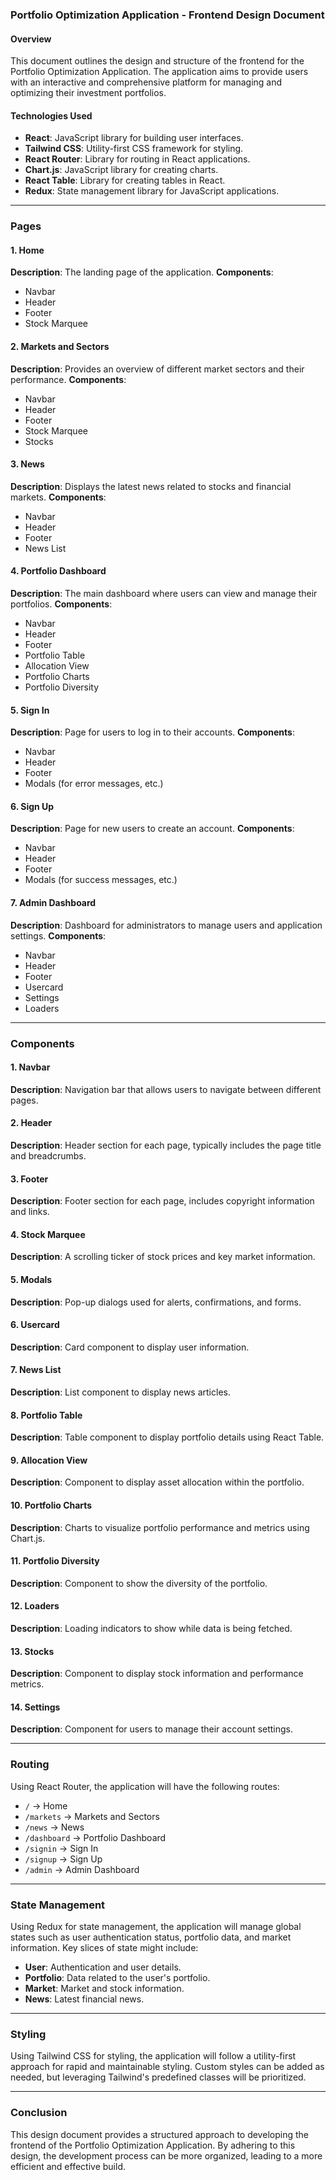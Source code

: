 ### Portfolio Optimization Application - Frontend Design Document

#### Overview
This document outlines the design and structure of the frontend for the Portfolio Optimization Application. The application aims to provide users with an interactive and comprehensive platform for managing and optimizing their investment portfolios.

#### Technologies Used
- **React**: JavaScript library for building user interfaces.
- **Tailwind CSS**: Utility-first CSS framework for styling.
- **React Router**: Library for routing in React applications.
- **Chart.js**: JavaScript library for creating charts.
- **React Table**: Library for creating tables in React.
- **Redux**: State management library for JavaScript applications.

---

### Pages

#### 1. Home
**Description**: The landing page of the application.
**Components**: 
- Navbar
- Header
- Footer
- Stock Marquee

#### 2. Markets and Sectors
**Description**: Provides an overview of different market sectors and their performance.
**Components**: 
- Navbar
- Header
- Footer
- Stock Marquee
- Stocks

#### 3. News
**Description**: Displays the latest news related to stocks and financial markets.
**Components**: 
- Navbar
- Header
- Footer
- News List

#### 4. Portfolio Dashboard
**Description**: The main dashboard where users can view and manage their portfolios.
**Components**: 
- Navbar
- Header
- Footer
- Portfolio Table
- Allocation View
- Portfolio Charts
- Portfolio Diversity

#### 5. Sign In
**Description**: Page for users to log in to their accounts.
**Components**: 
- Navbar
- Header
- Footer
- Modals (for error messages, etc.)

#### 6. Sign Up
**Description**: Page for new users to create an account.
**Components**: 
- Navbar
- Header
- Footer
- Modals (for success messages, etc.)

#### 7. Admin Dashboard
**Description**: Dashboard for administrators to manage users and application settings.
**Components**: 
- Navbar
- Header
- Footer
- Usercard
- Settings
- Loaders

---

### Components

#### 1. Navbar
**Description**: Navigation bar that allows users to navigate between different pages.

#### 2. Header
**Description**: Header section for each page, typically includes the page title and breadcrumbs.

#### 3. Footer
**Description**: Footer section for each page, includes copyright information and links.

#### 4. Stock Marquee
**Description**: A scrolling ticker of stock prices and key market information.

#### 5. Modals
**Description**: Pop-up dialogs used for alerts, confirmations, and forms.

#### 6. Usercard
**Description**: Card component to display user information.

#### 7. News List
**Description**: List component to display news articles.

#### 8. Portfolio Table
**Description**: Table component to display portfolio details using React Table.

#### 9. Allocation View
**Description**: Component to display asset allocation within the portfolio.

#### 10. Portfolio Charts
**Description**: Charts to visualize portfolio performance and metrics using Chart.js.

#### 11. Portfolio Diversity
**Description**: Component to show the diversity of the portfolio.

#### 12. Loaders
**Description**: Loading indicators to show while data is being fetched.

#### 13. Stocks
**Description**: Component to display stock information and performance metrics.

#### 14. Settings
**Description**: Component for users to manage their account settings.

---

### Routing
Using React Router, the application will have the following routes:
- `/` -> Home
- `/markets` -> Markets and Sectors
- `/news` -> News
- `/dashboard` -> Portfolio Dashboard
- `/signin` -> Sign In
- `/signup` -> Sign Up
- `/admin` -> Admin Dashboard

---

### State Management
Using Redux for state management, the application will manage global states such as user authentication status, portfolio data, and market information. Key slices of state might include:
- **User**: Authentication and user details.
- **Portfolio**: Data related to the user's portfolio.
- **Market**: Market and stock information.
- **News**: Latest financial news.

---

### Styling
Using Tailwind CSS for styling, the application will follow a utility-first approach for rapid and maintainable styling. Custom styles can be added as needed, but leveraging Tailwind's predefined classes will be prioritized.

---

### Conclusion
This design document provides a structured approach to developing the frontend of the Portfolio Optimization Application. By adhering to this design, the development process can be more organized, leading to a more efficient and effective build.
